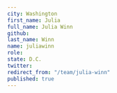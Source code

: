 ```yaml
---
city: Washington
first_name: Julia
full_name: Julia Winn
github: 
last_name: Winn
name: juliawinn
role: 
state: D.C.
twitter: 
redirect_from: "/team/julia-winn"
published: true
---
```


